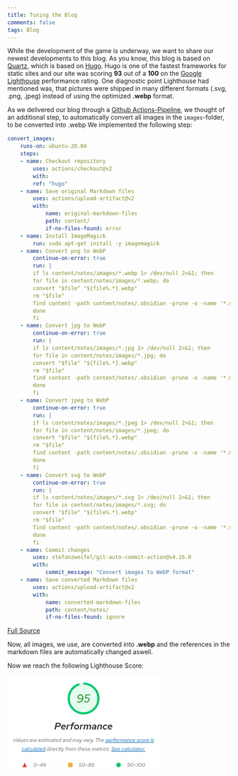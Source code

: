 ```yaml
---
title: Tuning the Blog
comments: false
tags: Blog
---
```

While the development of the game is underway, we want to share our newest developments to this blog. 
As you know, this blog is based on [Quartz](https://quartz.jzhao.xyz/), which is based on [Hugo](https://gohugo.io/).
Hugo is one of the fastest frameworks for static sites and our site was scoring **93** out of a **100** on the [Google Lighthouse](https://developer.chrome.com/docs/lighthouse/overview/) performance rating.
One diagnostic point Lighthouse had mentioned was, that pictures were shipped in many different formats (.svg, .png, .jpeg) instead of using the optimized **.webp** format.

As we delivered our blog through a [Github Actions-Pipeline](https://github.com/features/actions), we thought of an additional step, to automatically convert all images in the `images`-folder, to be converted into .webp
We implemented the following step:
```yaml
convert_images:
	runs-on: ubuntu-20.04
	steps:
	- name: Checkout repository
		uses: actions/checkout@v2
		with:
		ref: "hugo"
	- name: Save original Markdown files
		uses: actions/upload-artifact@v2
		with:
			name: original-markdown-files
			path: content/
			if-no-files-found: error
	- name: Install ImageMagick
		run: sudo apt-get install -y imagemagick
	- name: Convert png to WebP
		continue-on-error: true
		run: |
		if ls content/notes/images/*.webp 1> /dev/null 2>&1; then
		for file in content/notes/images/*.webp; do
		convert "$file" "${file%.*}.webp"
		rm "$file"
		find content -path content/notes/.obsidian -prune -o -name '*.md' -type f -print0 | xargs -0 sed -i 's/\.\(png\)/.webp/g'
		done
		fi
	- name: Convert jpg to WebP
		continue-on-error: true
		run: |
		if ls content/notes/images/*.jpg 1> /dev/null 2>&1; then
		for file in content/notes/images/*.jpg; do
		convert "$file" "${file%.*}.webp"
		rm "$file"
		find content -path content/notes/.obsidian -prune -o -name '*.md' -type f -print0 | xargs -0 sed -i 's/\.\(jpg\)/.webp/g'
		done
		fi
	- name: Convert jpeg to WebP
		continue-on-error: true
		run: |
		if ls content/notes/images/*.jpeg 1> /dev/null 2>&1; then
		for file in content/notes/images/*.jpeg; do
		convert "$file" "${file%.*}.webp"
		rm "$file"
		find content -path content/notes/.obsidian -prune -o -name '*.md' -type f -print0 | xargs -0 sed -i 's/\.\(jpeg\)/.webp/g'
		done
		fi
	- name: Convert svg to WebP
		continue-on-error: true
		run: |
		if ls content/notes/images/*.svg 1> /dev/null 2>&1; then
		for file in content/notes/images/*.svg; do
		convert "$file" "${file%.*}.webp"
		rm "$file"
		find content -path content/notes/.obsidian -prune -o -name '*.md' -type f -print0 | xargs -0 sed -i 's/\.\(svg\)/.webp/g'
		done
		fi
	- name: Commit changes
		uses: stefanzweifel/git-auto-commit-action@v4.16.0
		with:
			commit_message: "Convert images to WebP format"
	- name: Save converted Markdown files
		uses: actions/upload-artifact@v2
		with:
			name: converted-markdown-files
			path: content/notes/
			if-no-files-found: ignore
```

[Full Source](https://github.com/A-Journey-Of-Music/blog/blob/hugo/.github/workflows/deploy.yaml)

Now, all images, we use, are converted into **.webp** and the references in the markdown files are automatically changed aswell.

Now we reach the following Lighthouse Score:

![](notes/images/Pasted%20image%2020230301201645.webp)
